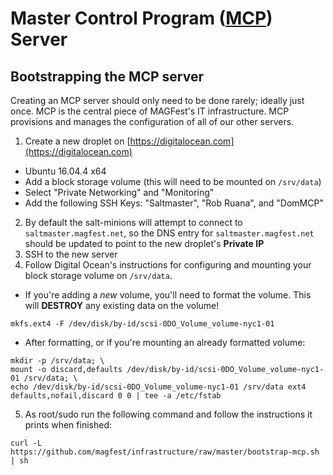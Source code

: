 # Master Control Program ([MCP](http://tron.wikia.com/wiki/Master_Control_Program)) Server

## Bootstrapping the MCP server

Creating an MCP server should only need to be done rarely; ideally just once.
MCP is the central piece of MAGFest's IT infrastructure. MCP provisions and
manages the configuration of all of our other servers.

1. Create a new droplet on [https://digitalocean.com](https://digitalocean.com)
  * Ubuntu 16.04.4 x64
  * Add a block storage volume (this will need to be mounted on `/srv/data`)
  * Select "Private Networking" and "Monitoring"
  * Add the following SSH Keys: "Saltmaster", "Rob Ruana", and "DomMCP"
2. By default the salt-minions will attempt to connect to `saltmaster.magfest.net`, so the DNS entry for `saltmaster.magfest.net` should be updated to point to the new droplet's **Private IP**
3. SSH to the new server
4. Follow Digital Ocean's instructions for configuring and mounting your block storage volume on `/srv/data`.
  * If you're adding a _new_ volume, you'll need to format the volume. 
    <span class="highlight"><span class="err">This will **DESTROY** any existing data on the volume!</span></span>
```
mkfs.ext4 -F /dev/disk/by-id/scsi-0DO_Volume_volume-nyc1-01
```
  * After formatting, or if you're mounting an already formatted volume:
```
mkdir -p /srv/data; \
mount -o discard,defaults /dev/disk/by-id/scsi-0DO_Volume_volume-nyc1-01 /srv/data; \
echo /dev/disk/by-id/scsi-0DO_Volume_volume-nyc1-01 /srv/data ext4 defaults,nofail,discard 0 0 | tee -a /etc/fstab
```
5. As root/sudo run the following command and follow the instructions it prints when finished:
```
curl -L https://github.com/magfest/infrastructure/raw/master/bootstrap-mcp.sh | sh
```
